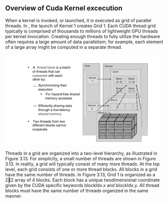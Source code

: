 ## Overview of Cuda Kernel excecution

When a kernel is invoked, or launched, it is executed as grid of parallel
threads. In , the launch of Kernel 1 creates Grid 1. Each CUDA
thread grid typically is comprised of thousands to millions of lightweight 
GPU threads per kernel invocation. Creating enough threads to fully utilize
the hardware often requires a large amount of data parallelism; for example,
each element of a large array might be computed in a separate thread.

<div>
  <img src="assets/image.png" alt="thread">
</div>

Threads in a grid are organized into a two-level hierarchy, as illustrated
in Figure 3.13. For simplicity, a small number of threads are shown in
Figure 3.13. In reality, a grid will typically consist of many more threads.
At the top level, each grid consists of one or more thread blocks. All blocks
in a grid have the same number of threads. In Figure 3.13, Grid 1 is
organized as a 22 array of 4 blocks. Each block has a unique twodimensional coordinate given by the CUDA specific keywords blockIdx.x
and blockIdx.y. All thread blocks must have the same number of threads
organized in the same manner.